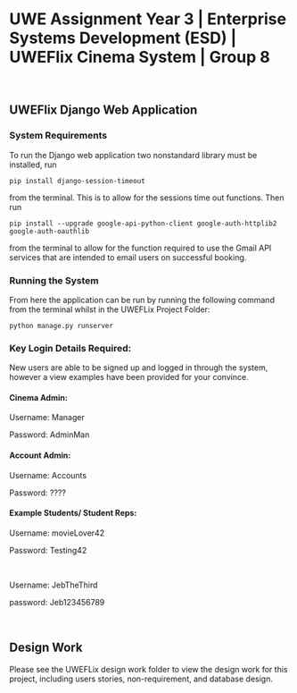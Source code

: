 # UWE Assignment Year 3 | Enterprise Systems Development (ESD) | UWEFlix Cinema System | Group 8
<br>

## UWEFlix Django Web Application

### System Requirements
To run the Django web application two nonstandard library must be installed, run 

```
pip install django-session-timeout
```

from the terminal. This is to allow for the sessions time out functions.
Then run

```
pip install --upgrade google-api-python-client google-auth-httplib2 google-auth-oauthlib
```

from the terminal to allow for the function required to use the Gmail API services that are intended to email users on successful booking.

### Running the System
From here the application can be run by running the following command from the terminal whilst in the UWEFLix Project Folder:
```
python manage.py runserver
```


### Key Login Details Required:
New users are able to be signed up and logged in through the system, however a view examples have been provided for your convince.

#### Cinema Admin:

<p>Username: Manager </p>
<p>Password: AdminMan </p>

#### Account Admin:
<p>Username: Accounts </p>
<p>Password: ???? </p>

#### Example Students/ Student Reps:

<p>Username: movieLover42 </p>
<p>Password: Testing42 </p>
<br>
<p>Username: JebTheThird </p>
<p>password: Jeb123456789 </p>

<br>

## Design Work
Please see the UWEFLix design work folder to view the design work for this project, including users stories, non-requirement, and database design.




